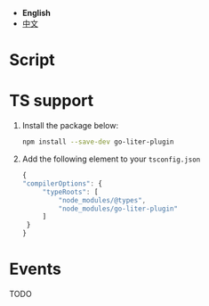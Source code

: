 
- **English**
- [中文](./README_zh.MD)

# Script

# TS support

1. Install the package below:
   ```sh
   npm install --save-dev go-liter-plugin
   ```

2. Add the following element to your `tsconfig.json`
   ```js
   {
   "compilerOptions": {
   		"typeRoots": [
   			"node_modules/@types",
   			"node_modules/go-liter-plugin"
   		]
   	}
   }
   ```

# Events

TODO
